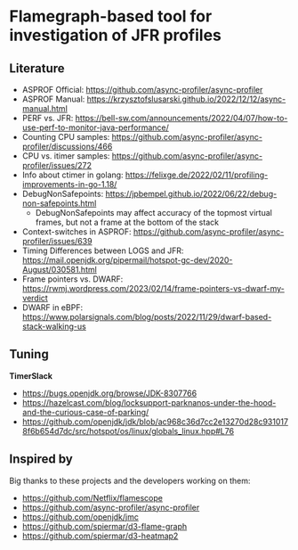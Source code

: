 # Flamegraph-based tool for investigation of JFR profiles

## Literature

- ASPROF Official: https://github.com/async-profiler/async-profiler
- ASPROF Manual: https://krzysztofslusarski.github.io/2022/12/12/async-manual.html
- PERF vs. JFR: https://bell-sw.com/announcements/2022/04/07/how-to-use-perf-to-monitor-java-performance/ 
- Counting CPU samples: https://github.com/async-profiler/async-profiler/discussions/466
- CPU vs. itimer samples: https://github.com/async-profiler/async-profiler/issues/272
- Info about ctimer in golang: https://felixge.de/2022/02/11/profiling-improvements-in-go-1.18/
- DebugNonSafepoints: https://jpbempel.github.io/2022/06/22/debug-non-safepoints.html
    - DebugNonSafepoints may affect accuracy of the topmost virtual frames, but not a frame at the bottom of the stack
- Context-switches in ASPROF: https://github.com/async-profiler/async-profiler/issues/639
- Timing Differences between LOGS and JFR: https://mail.openjdk.org/pipermail/hotspot-gc-dev/2020-August/030581.html
- Frame pointers vs. DWARF: https://rwmj.wordpress.com/2023/02/14/frame-pointers-vs-dwarf-my-verdict
- DWARF in eBPF: https://www.polarsignals.com/blog/posts/2022/11/29/dwarf-based-stack-walking-us

## Tuning

**TimerSlack**
- https://bugs.openjdk.org/browse/JDK-8307766
- https://hazelcast.com/blog/locksupport-parknanos-under-the-hood-and-the-curious-case-of-parking/
- https://github.com/openjdk/jdk/blob/ac968c36d7cc2e13270d28c9310178f6b654d7dc/src/hotspot/os/linux/globals_linux.hpp#L76

## Inspired by

Big thanks to these projects and the developers working on them:
- https://github.com/Netflix/flamescope
- https://github.com/async-profiler/async-profiler
- https://github.com/openjdk/jmc
- https://github.com/spiermar/d3-flame-graph
- https://github.com/spiermar/d3-heatmap2
